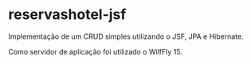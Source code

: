 # reservashotel-jsf

Implementação de um CRUD simples utilizando o JSF, JPA e Hibernate.

Como servidor de aplicação foi utilizado o WilfFly 15.